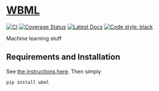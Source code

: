 # [WBML](https://github.com/wesselb/wbml)

[![CI](https://github.com/wesselb/wbml/workflows/CI/badge.svg?branch=master)](https://github.com/wesselb/wbml/actions?query=workflow%3ACI)
[![Coverage Status](https://coveralls.io/repos/github/wesselb/wbml/badge.svg?branch=master&service=github)](https://coveralls.io/github/wesselb/wbml?branch=master)
[![Latest Docs](https://img.shields.io/badge/docs-latest-blue.svg)](https://wesselb.github.io/wbml)
[![Code style: black](https://img.shields.io/badge/code%20style-black-000000.svg)](https://github.com/psf/black)

Machine learning stuff

## Requirements and Installation

See [the instructions here](https://gist.github.com/wesselb/4b44bf87f3789425f96e26c4308d0adc).
Then simply

```
pip install wbml
```